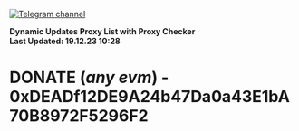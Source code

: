[![Telegram channel](https://img.shields.io/endpoint?url=https://runkit.io/damiankrawczyk/telegram-badge/branches/master?url=https://t.me/n4z4v0d)](https://t.me/n4z4v0d) 

**Dynamic Updates Proxy List with Proxy Checker**  
**Last Updated: 19.12.23 10:28**

# DONATE (_any evm_) - 0xDEADf12DE9A24b47Da0a43E1bA70B8972F5296F2
